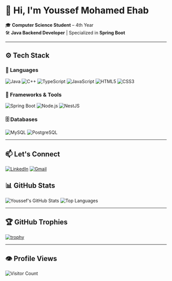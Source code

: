 # 👋 Hi, I'm Youssef Mohamed Ehab

🎓 **Computer Science Student** – 4th Year  
🛠️ **Java Backend Developer** | Specialized in **Spring Boot**

---

## ⚙️ Tech Stack

### 🧠 Languages
![Java](https://img.shields.io/badge/Java-%23ED8B00.svg?style=flat&logo=java&logoColor=white)
![C++](https://img.shields.io/badge/C++-00599C?style=flat&logo=c%2B%2B&logoColor=white)
![TypeScript](https://img.shields.io/badge/TypeScript-3178C6?style=flat&logo=typescript&logoColor=white)
![JavaScript](https://img.shields.io/badge/JavaScript-F7DF1E?style=flat&logo=javascript&logoColor=black)
![HTML5](https://img.shields.io/badge/HTML5-E34F26?style=flat&logo=html5&logoColor=white)
![CSS3](https://img.shields.io/badge/CSS3-1572B6?style=flat&logo=css3&logoColor=white)

### 🧰 Frameworks & Tools
![Spring Boot](https://img.shields.io/badge/Spring_Boot-6DB33F?style=flat&logo=springboot&logoColor=white)
![Node.js](https://img.shields.io/badge/Node.js-339933?style=flat&logo=nodedotjs&logoColor=white)
![NestJS](https://img.shields.io/badge/NestJS-E0234E?style=flat&logo=nestjs&logoColor=white)

### 🗄️ Databases
![MySQL](https://img.shields.io/badge/MySQL-00758F?style=flat&logo=mysql&logoColor=white)
![PostgreSQL](https://img.shields.io/badge/PostgreSQL-336791?style=flat&logo=postgresql&logoColor=white)

---

## 📫 Let's Connect

[![LinkedIn](https://img.shields.io/badge/LinkedIn-blue?style=flat&logo=linkedin&logoColor=white)](https://www.linkedin.com/in/youssef-mohamed-ehab-bab09b295/)
[![Gmail](https://img.shields.io/badge/Gmail-D14836?style=flat&logo=gmail&logoColor=white)](mailto:youssefehab204@gmail.com)



## 📊 GitHub Stats

![Youssef's GitHub Stats](https://github-readme-stats.vercel.app/api?username=youssefehab204&show_icons=true&theme=github_dark&hide_border=true)
![Top Languages](https://github-readme-stats.vercel.app/api/top-langs/?username=youssefehab204&layout=compact&theme=github_dark&hide_border=true)

---

## 🏆 GitHub Trophies

[![trophy](https://github-profile-trophy.vercel.app/?username=youssefehab204&theme=discord&no-frame=true)](https://github.com/ryo-ma/github-profile-trophy)

---

## 👁️ Profile Views

![Visitor Count](https://komarev.com/ghpvc/?username=youssefehab204&label=Profile%20Views&color=0e75b6&style=flat)
